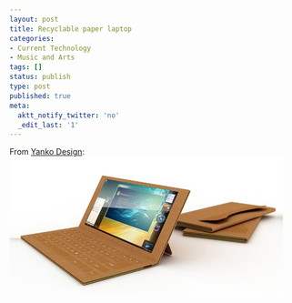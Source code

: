 ```yaml
---
layout: post
title: Recyclable paper laptop
categories:
- Current Technology
- Music and Arts
tags: []
status: publish
type: post
published: true
meta:
  aktt_notify_twitter: 'no'
  _edit_last: '1'
---
```

From [Yanko Design](http://www.yankodesign.com/2009/11/03/disposable-paper-laptops/): ![](/img/Screen-shot-2010-01-01-at-PM-05.53.13.jpg)
